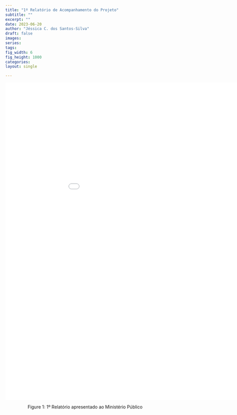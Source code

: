 ```yaml
---
title: "1º Relatório de Acompanhamento do Projeto"
subtitle: ""
excerpt: ""
date: 2023-06-20
author: "Jéssica C. dos Santos-Silva"
draft: false
images:
series:
tags:
fig_width: 6 
fig_height: 1000
categories:
layout: single

---
```



<div class="figure" style="text-align: center">
<embed src="1Relatorio_MinisterioPublico.pdf" title="1º Relatório apresentado ao Ministério Público" width="1000px" height="1000px" type="application/pdf" />
<p class="caption"><span id="fig:unnamed-chunk-1"></span>Figure 1: 1º Relatório apresentado ao Ministério Público</p>
</div>

